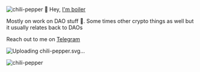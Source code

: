 ![chili-pepper](https://github.com/boilerrat/boilerrat/assets/34731569/5eb78225-6e4f-4471-ada4-9bfd6d07b1f1) 👋 Hey, [I'm boiler](https://www.boierrat.xyz) 

Mostly on work on DAO stuff 👺. Some times other crypto things as well but it usually relates back to DAOs

Reach out to me on [Telegram](https://t.me/boilerrat)





![Uploading<svg style="height: 512px; width: 512px;" xmlns="http://www.w3.org/2000/svg" viewBox="0 0 512 512"><defs><linearGradient id="delapouite-chili-pepper-gradient-0" x1="0" x2="1" y1="1" y2="0"><stop offset="0%" stop-color="#417505" stop-opacity="1"></stop><stop offset="100%" stop-color="#7ed321" stop-opacity="1"></stop></linearGradient></defs><path d="M0 0h512v512H0z" fill="url(#delapouite-chili-pepper-gradient-0)"></path><g class="" style="" transform="translate(0,0)"><path d="M446.738 28.814c-25.117 13.687-48.889 42.68-61.957 71.809-7.818-2.893-16.676-4.618-25.513-4.545-14.73.121-29.385 5.227-39.008 18.168.886.005 1.774.018 2.666.05 12.22.443 24.958 3.41 37.304 8.102 22.98 8.734 45.207 23.286 58.29 41.83 12.723-30.603-.83-45.203-17.569-55.43 11.733-25.618 34.789-53.49 54.4-64.177zM319.824 132.261a58.819 58.819 0 0 0-6.894.35c-11.725 1.322-19.854 5.705-24.686 14.477-45.314 82.267-40.39 117.237-53.092 156.177-6.35 19.47-17.347 39.092-40.322 63.21-22.975 24.116-57.954 53.12-113.379 93.007-12.743 9.171-20.766 16.8-24.03 21.39-.686.967-.496.828-.773 1.417 2.1.465 6.218 1.262 13.534.709 9.923-.751 23.7-3.263 40.53-7.672 85.471-22.392 164.479-75.553 220.118-132.317 27.82-28.381 49.794-57.658 63.861-84.048 14.068-26.39 19.84-49.872 17.239-65.627-3.273-19.817-29.295-43.162-58.096-54.11-10.8-4.105-21.814-6.517-31.592-6.908a69.925 69.925 0 0 0-2.418-.055zm1.977 17.813c1.725.06 3.385.555 4.967 1.533-22.945 39.64-46.91 81.1-60.47 138.438-22.95-11.989 25.686-141.007 55.503-139.971z" fill="#fff" fill-opacity="1"></path></g></svg> chili-pepper.svg…]()



![chili-pepper](https://github.com/boilerrat/boilerrat/assets/34731569/25235f47-f407-4bbb-b283-d92afda3e22b)
